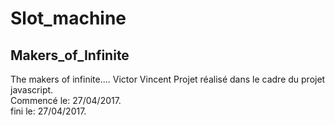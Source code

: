 # Slot_machine   

## Makers_of_Infinite    
The makers of infinite.... 
Victor Vincent
Projet réalisé dans le cadre du projet javascript.   
Commencé le: 27/04/2017.   
fini le: 27/04/2017.
